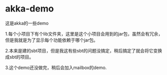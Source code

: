 # akka-demo

这是akka的一些demo

1.每个小项目下有个lib文件夹，这里是这个小项目会用到的jar包，虽然会有冗余，但是我就是为了显示每个功能依赖于哪个jar包。

2.本来是建的sbt项目，但是我这有些sbt的问题没搞定，稍后搞定了就会将它变换成sbt的项目。

3.这个demo还没做完，稍后会加入mailbox的demo.